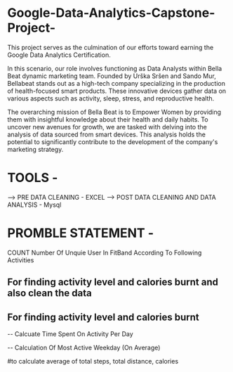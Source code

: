 # Google-Data-Analytics-Capstone-Project-

 This project serves as the culmination of our efforts toward earning the Google Data Analytics Certification. 

In this scenario, our role involves functioning as Data Analysts within Bella Beat dynamic marketing team. Founded by Urška Sršen and Sando Mur, Bellabeat stands out as a high-tech company specializing in the production of health-focused smart products. These innovative devices gather data on various aspects such as activity, sleep, stress, and reproductive health. 

The overarching mission of Bella Beat is to Empower Women by providing them with insightful knowledge about their health and daily habits. To uncover new avenues for growth, we are tasked with delving into the analysis of data sourced from smart devices. This analysis holds the potential to significantly contribute to the development of the company's marketing strategy. 

# TOOLS - 
--> PRE DATA CLEANING - EXCEL
--> POST DATA CLEANING AND DATA ANALYSIS - Mysql 

# PROMBLE STATEMENT -

 COUNT Number Of Unquie User In FitBand According To Following Activities
## For finding activity level and calories burnt and also clean the data
## For finding activity level and calories burnt
-- Calcuate Time Spent On Activity Per Day


-- Calculation Of Most Active Weekday (On Average)

#to calculate average of total steps, total distance, calories




